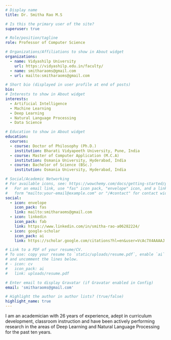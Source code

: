 ```yaml
---
# Display name
title: Dr. Smitha Rao M.S

# Is this the primary user of the site?
superuser: true

# Role/position/tagline
role: Professor of Computer Science

# Organizations/Affiliations to show in About widget
organizations:
  - name: Vidyashilp University
    url: https://vidyashilp.edu.in/faculty/
  - name: smitharaoms@gmail.com
  - url: mailto:smitharaoms@gmail.com

# Short bio (displayed in user profile at end of posts)
bio: 
# Interests to show in About widget
interests:
  - Artificial Intelligence
  - Machine Learning
  - Deep Learning
  - Natural Language Processing
  - Data Science

# Education to show in About widget
education:
  courses:
  - course: Doctor of Philosophy (Ph.D.)
    institution: Bharati Vidyapeeth University, Pune, India 
  - course: Master of Computer Application (M.C.A)
    institution: Osmania University, Hyderabad, India
  - course: Bachelor of Science (BSc.)
    institution: Osmania University, Hyderabad, India

# Social/Academic Networking
# For available icons, see: https://wowchemy.com/docs/getting-started/page-builder/#icons
#   For an email link, use "fas" icon pack, "envelope" icon, and a link in the
#   form "mailto:your-email@example.com" or "/#contact" for contact widget.
social:
  - icon: envelope
    icon_pack: fas
    link: mailto:smitharaoms@gmail.com    
  - icon: linkedin
    icon_pack: fab
    link: https://www.linkedin.com/in/smitha-rao-a06282224/
  - icon: google-scholar
    icon_pack: ai
    link: https://scholar.google.com/citations?hl=en&user=VcAc7X4AAAAJ

# Link to a PDF of your resume/CV.
# To use: copy your resume to `static/uploads/resume.pdf`, enable `ai` icons in `params.toml`,
# and uncomment the lines below.
# - icon: cv
#   icon_pack: ai
#   link: uploads/resume.pdf

# Enter email to display Gravatar (if Gravatar enabled in Config)
email: 'smitharaoms@gmail.com'

# Highlight the author in author lists? (true/false)
highlight_name: true
---
```

I am an academician with 26 years of experience, adept in curriculum development, classroom instruction and have been actively performing research in the areas of Deep Learning and Natural Language Processing for the past ten years.
